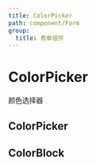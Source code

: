 ```yaml
---
title: ColorPicker
path: component/Form
group:
  title: 表单组件
---
```


# ColorPicker

颜色选择器

## ColorPicker

<code src="./demo/ColorPickerDemo.tsx"></code>

## ColorBlock

<code src="./demo/ColorBlockDemo.tsx"></code>
